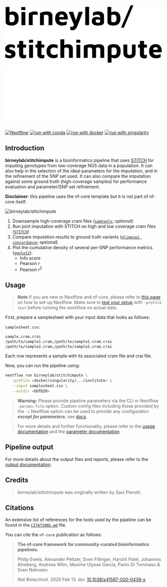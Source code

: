 # ![birneylab/stitchimpute](docs/images/birneylab-stitchimpute_name_light.png#gh-light-mode-only) ![birneylab/stitchimpute](docs/images/birneylab-stitchimpute_name_dark.png#gh-dark-mode-only)

<!--
# ![nf-core/stitchimpute](docs/images/nf-core-stitchimpute_logo_light.png#gh-light-mode-only) ![nf-core/stitchimpute](docs/images/nf-core-stitchimpute_logo_dark.png#gh-dark-mode-only)

[![AWS CI](https://img.shields.io/badge/CI%20tests-full%20size-FF9900?labelColor=000000&logo=Amazon%20AWS)](https://nf-co.re/stitchimpute/results)[![Cite with Zenodo](http://img.shields.io/badge/DOI-10.5281/zenodo.XXXXXXX-1073c8?labelColor=000000)](https://doi.org/10.5281/zenodo.XXXXXXX)
-->

[![Nextflow](https://img.shields.io/badge/nextflow%20DSL2-%E2%89%A523.04.0-23aa62.svg)](https://www.nextflow.io/)
[![run with conda](http://img.shields.io/badge/run%20with-conda-3EB049?labelColor=000000&logo=anaconda)](https://docs.conda.io/en/latest/)
[![run with docker](https://img.shields.io/badge/run%20with-docker-0db7ed?labelColor=000000&logo=docker)](https://www.docker.com/)
[![run with singularity](https://img.shields.io/badge/run%20with-singularity-1d355c.svg?labelColor=000000)](https://sylabs.io/docs/)

<!-- [![Launch on Nextflow Tower](https://img.shields.io/badge/Launch%20%F0%9F%9A%80-Nextflow%20Tower-%234256e7)](https://tower.nf/launch?pipeline=https://github.com/nf-core/stitchimpute)
> [![Get help on Slack](http://img.shields.io/badge/slack-nf--core%20%23stitchimpute-4A154B?labelColor=000000&logo=slack)](https://nfcore.slack.com/channels/stitchimpute)[![Follow on Twitter](http://img.shields.io/badge/twitter-%40nf__core-1DA1F2?labelColor=000000&logo=twitter)](https://twitter.com/nf_core)[![Follow on Mastodon](https://img.shields.io/badge/mastodon-nf__core-6364ff?labelColor=FFFFFF&logo=mastodon)](https://mstdn.science/@nf_core)[![Watch on YouTube](http://img.shields.io/badge/youtube-nf--core-FF0000?labelColor=000000&logo=youtube)](https://www.youtube.com/c/nf-core)
-->

## Introduction

**birneylab/stitchimpute** is a bioinformatics pipeline that uses [STITCH](https://doi.org/10.1038/ng.3594) for imputing genotypes from low-coverage NGS data in a population.
It can also help in the selection of the ideal parameters for the imputation, and in the refinement of the SNP set used.
It can also compare the imputation against some ground truth (high-coverage samples) for performance evaluation and parameter/SNP set refinement.

**Disclaimer**: this pipeline uses the nf-core template but it is not part of nf-core itself.

![birneylab/stitchimpute](docs/images/birneylab-stitchimpute_metro_map.png)

<!--
**nf-core/stitchimpute** is a bioinformatics pipeline that ...
-->

1. Downsample high-coverage cram files ([`samtools`](http://www.htslib.org/doc/samtools.html); _optional_)
2. Run joint imputation with STITCH on high and low coverage cram files ([`STITCH`](https://doi.org/10.1038/ng.3594))
3. Compare imputation results to ground truth variants ([`glimpse2 concordance`](https://odelaneau.github.io/GLIMPSE/docs/documentation/concordance/); _optional_)
4. Plot the cumulative density of several per-SNP performance metrics ([`ggplot2`](https://ggplot2.tidyverse.org/)):
   - Info score
   - Pearson $r$
   - Pearson $r^2$

## Usage

> **Note**
> If you are new to Nextflow and nf-core, please refer to [this page](https://nf-co.re/docs/usage/installation) on how
> to set-up Nextflow. Make sure to [test your setup](https://nf-co.re/docs/usage/introduction#how-to-run-a-pipeline)
> with `-profile test` before running the workflow on actual data.

First, prepare a samplesheet with your input data that looks as follows:

`samplesheet.csv`:

```csv
sample,cram,crai
/path/to/sample1.cram,/path/to/sample1.cram.crai
/path/to/sample2.cram,/path/to/sample2.cram.crai
```

Each row represents a sample with its associated cram file and crai file.

Now, you can run the pipeline using:

```bash
nextflow run birneylab/stitchimpute \
   -profile <docker/singularity/.../institute> \
   --input samplesheet.csv \
   --outdir <OUTDIR>
```

> **Warning:**
> Please provide pipeline parameters via the CLI or Nextflow `-params-file` option. Custom config files including those
> provided by the `-c` Nextflow option can be used to provide any configuration _**except for parameters**_;
> see [docs](https://nf-co.re/usage/configuration#custom-configuration-files).

> For more details and further functionality, please refer to the [usage documentation](docs/usage.md) and the [parameter documentation](docs/parameters.md).

<!--
> TODO: add docs
> For more details and further functionality, please refer to the [usage documentation](https://nf-co.re/stitchimpute/usage) and the [parameter documentation](https://nf-co.re/stitchimpute/parameters).
-->

## Pipeline output

<!--
To see the results of an example test run with a full size dataset refer to the [results](https://nf-co.re/stitchimpute/results) tab on the nf-core website pipeline page.
-->

For more details about the output files and reports, please refer to the
[output documentation](docs/output.md).

## Credits

<!--
nf-core/stitchimpute was originally written by Saul Pierotti.
-->

> birneylab/stitchimpute was originally written by Saul Pierotti.

<!--
> We thank the following people for their extensive assistance in the development of this pipeline:

## Contributions and Support

If you would like to contribute to this pipeline, please see the [contributing guidelines](.github/CONTRIBUTING.md).

For further information or help, don't hesitate to get in touch on the [Slack `#stitchimpute` channel](https://nfcore.slack.com/channels/stitchimpute) (you can join with [this invite](https://nf-co.re/join/slack)).
-->

## Citations

<!-- TODO nf-core: Add citation for pipeline after first release. Uncomment lines below and update Zenodo doi and badge at the top of this file. -->
<!-- If you use  nf-core/stitchimpute for your analysis, please cite it using the following doi: [10.5281/zenodo.XXXXXX](https://doi.org/10.5281/zenodo.XXXXXX) -->

<!-- TODO nf-core: Add bibliography of tools and data used in your pipeline -->

An extensive list of references for the tools used by the pipeline can be found in the [`CITATIONS.md`](CITATIONS.md) file.

You can cite the `nf-core` publication as follows:

> **The nf-core framework for community-curated bioinformatics pipelines.**
>
> Philip Ewels, Alexander Peltzer, Sven Fillinger, Harshil Patel, Johannes Alneberg, Andreas Wilm, Maxime Ulysse Garcia, Paolo Di Tommaso & Sven Nahnsen.
>
> _Nat Biotechnol._ 2020 Feb 13. doi: [10.1038/s41587-020-0439-x](https://dx.doi.org/10.1038/s41587-020-0439-x).
